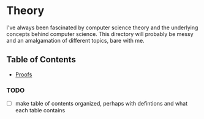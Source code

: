 # Theory

I've always been fascinated by computer science theory and the underlying concepts behind computer science. This directory will probably be messy and an amalgamation of different topics, bare with me.

## Table of Contents

- [Proofs](proofs/README.md)
<!-- - [Logic](logic/README.md)
- [Algorithms](algorithms/README.md)
    - Leetcode?
- [Data Structures](data-structures/README.md)
    - Arrays
    - Linked Lists
    - Binary Trees
    - Stacks
- [Mathematics](mathematics/README.md)
    - Big O notation
- [Computer Science](computer-science/README.md)
- [Programming Languages](programming-languages/README.md)
    - Compilers
    - Garbage collectors
    - Low Vs High level
    - Different uses
- [Operating Systems](operating-systems/README.md)
- [Databases](databases/README.md)
- [Networking](networking/README.md)
- [Security](security/README.md)
- [Artificial Intelligence](artificial-intelligence/README.md) -->

### TODO

- [ ] make table of contents organized, perhaps with defintions and what each table contains
